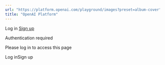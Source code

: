 ```yaml
---
url: "https://platform.openai.com/playground/images?preset=album-cover"
title: "OpenAI Platform"
---
```


Log in [Sign up](https://platform.openai.com/signup)

Authentication required

Please log in to access this page

Log inSign up